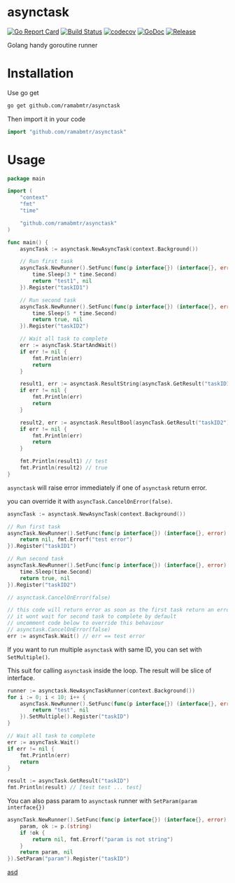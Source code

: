 # asynctask

[![Go Report Card](https://goreportcard.com/badge/github.com/ramabmtr/asynctask)](https://goreportcard.com/report/github.com/ramabmtr/asynctask)
[![Build Status](https://travis-ci.org/ramabmtr/asynctask.svg?branch=master)](https://travis-ci.org/ramabmtr/asynctask)
[![codecov](https://codecov.io/gh/ramabmtr/asynctask/branch/master/graph/badge.svg)](https://codecov.io/gh/ramabmtr/asynctask)
[![GoDoc](https://godoc.org/github.com/ramabmtr/asynctask?status.svg)](https://pkg.go.dev/github.com/ramabmtr/asynctask?tab=doc)
[![Release](https://img.shields.io/github/release/ramabmtr/asynctask.svg?style=flat-square)](https://github.com/ramabmtr/asynctask/releases)

Golang handy goroutine runner

# Installation

Use go get

```bash
go get github.com/ramabmtr/asynctask
```

Then import it in your code

```go
import "github.com/ramabmtr/asynctask"
```

# Usage

```go
package main

import (
	"context"
	"fmt"
	"time"

	"github.com/ramabmtr/asynctask"
)

func main() {
	asyncTask := asynctask.NewAsyncTask(context.Background())

	// Run first task
	asyncTask.NewRunner().SetFunc(func(p interface{}) (interface{}, error) {
		time.Sleep(3 * time.Second)
		return "test1", nil
	}).Register("taskID1")

	// Run second task
	asyncTask.NewRunner().SetFunc(func(p interface{}) (interface{}, error) {
		time.Sleep(5 * time.Second)
		return true, nil
	}).Register("taskID2")

	// Wait all task to complete
	err := asyncTask.StartAndWait()
	if err != nil {
		fmt.Println(err)
		return
	}

	result1, err := asynctask.ResultString(asyncTask.GetResult("taskID1"))
	if err != nil {
		fmt.Println(err)
		return
	}

	result2, err := asynctask.ResultBool(asyncTask.GetResult("taskID2"))
	if err != nil {
		fmt.Println(err)
		return
	}

	fmt.Println(result1) // test
	fmt.Println(result2) // true
}
```

`asynctask` will raise error immediately if one of `asynctask` return error.

you can override it with `asyncTask.CancelOnError(false)`.

```go
asyncTask := asynctask.NewAsyncTask(context.Background())

// Run first task
asyncTask.NewRunner().SetFunc(func(p interface{}) (interface{}, error) {
	return nil, fmt.Errorf("test error")
}).Register("taskID1")

// Run second task
asyncTask.NewRunner().SetFunc(func(p interface{}) (interface{}, error) {
	time.Sleep(time.Second)
	return true, nil
}).Register("taskID2")

// asynctask.CancelOnError(false)

// this code will return error as soon as the first task return an error
// it wont wait for second task to complete by default
// uncomment code below to override this behaviour
// asynctask.CancelOnError(false)
err := asyncTask.Wait() // err == test error
```

If you want to run multiple `asynctask` with same ID, you can set with `SetMultiple()`.

This suit for calling `asynctask` inside the loop. The result will be slice of interface.

```go
runner := asynctask.NewAsyncTaskRunner(context.Background())
for i := 0; i < 10; i++ {
	asyncTask.NewRunner().SetFunc(func(p interface{}) (interface{}, error) {
		return "test", nil
	}).SetMultiple().Register("taskID")
}

// Wait all task to complete
err := asyncTask.Wait()
if err != nil {
    fmt.Println(err)
    return
}

result := asyncTask.GetResult("taskID")
fmt.Println(result) // [test test ... test]
```

You can also pass param to `asynctask` runner with `SetParam(param interface{})`

```go
asyncTask.NewRunner().SetFunc(func(p interface{}) (interface{}, error) {
    param, ok := p.(string)
    if !ok {
        return nil, fmt.Errorf("param is not string")
    }
    return param, nil
}).SetParam("param").Register("taskID")
```
[asd](https://golang.org/doc/effective_go.html#channels)